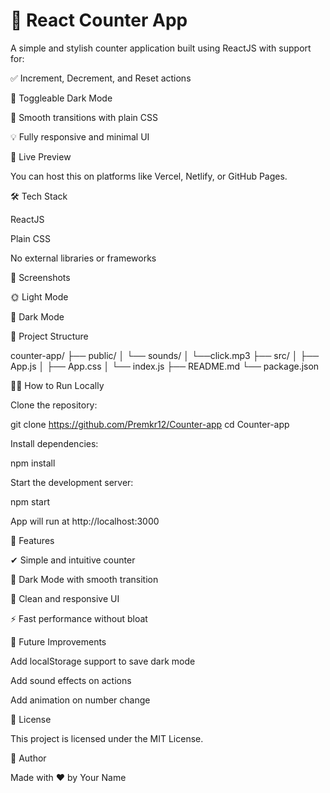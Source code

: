 # 🔢 React Counter App

A simple and stylish counter application built using ReactJS with support for:

✅ Increment, Decrement, and Reset actions

🌙 Toggleable Dark Mode

🎨 Smooth transitions with plain CSS

💡 Fully responsive and minimal UI

🚀 Live Preview

You can host this on platforms like Vercel, Netlify, or GitHub Pages.

🛠️ Tech Stack

ReactJS

Plain CSS

No external libraries or frameworks

📸 Screenshots

🌞 Light Mode



🌚 Dark Mode



📂 Project Structure

counter-app/
├── public/
│   └── sounds/
│       └──click.mp3
├── src/
│   ├── App.js
│   ├── App.css
│   └── index.js
├── README.md
└── package.json

🧑‍💻 How to Run Locally

Clone the repository:

git clone https://github.com/Premkr12/Counter-app
cd Counter-app

Install dependencies:

npm install

Start the development server:

npm start

App will run at http://localhost:3000

🔀 Features

✔ Simple and intuitive counter

🍗 Dark Mode with smooth transition

🧼 Clean and responsive UI

⚡ Fast performance without bloat

🧹 Future Improvements

Add localStorage support to save dark mode

Add sound effects on actions

Add animation on number change

📄 License

This project is licensed under the MIT License.

💬 Author

Made with ❤️ by Your Name